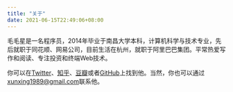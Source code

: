 ```yaml
---
title: "关于"
date: 2021-06-15T22:49:06+08:00
---
```


<!-- {{< img src="author-photo.jpg" alt="Author photo" maxWidth="350px" align="right" >}} -->

毛毛星是一名程序员，2014年毕业于南昌大学本科，计算机科学与技术专业，先后就职于同花顺、网易公司，目前生活在杭州，就职于阿里巴巴集团。平常热爱写作和阅读、专注投资和终端Web技术。

你可以在[Twitter](https://twitter.com/maoxunxing)、[知乎](https://www.zhihu.com/people/feng-zi-63-44)、[豆瓣](https://www.douban.com/people/maoxingxing)或者[GitHub](https://github.com/XingMXTeam)上找到他。当然，你也可以通过[xunxing1989@gmail.com](mailto:xunxing1989@gmail.com)联系他。
